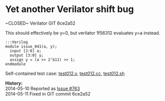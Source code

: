 
Yet another Verilator shift bug
===============================

~CLOSED~ Verilator GIT 6ce2a52

This should effectively be y=0, but verilator 1f56312 evaluates y=a instead.

    :::Verilog
    module issue_041(a, y);
      input [2:0] a;
      output [3:0] y;
      assign y = (a >> 2'b11) >> 1;
    endmodule

Self-contained test case:
[test012.v](http://svn.clifford.at/handicraft/2014/verilatortest/test012.v),
[test012.cc](http://svn.clifford.at/handicraft/2014/verilatortest/test012.cc),
[test012.sh](http://svn.clifford.at/handicraft/2014/verilatortest/test012.sh)

**History:**  
2014-05-10 Reported as [Issue #763](http://www.veripool.org/issues/763-Verilator-Yet-another-Verilator-shift-bug)  
2014-05-11 Fixed in GIT commit 6ce2a52  
